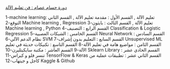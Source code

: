 [دورة حسام عصام : فن تعليم الآلة](https://www.youtube.com/playlist?list=PL6-3IRz2XF5Vf1RAHyBo4tRzT8lEavPhR&app=desktop)
 
1-machine learningتعليم الآلة , 	 القسم الأول : مقدمة
تعليم الآلة , القسم الثاني : التوقع-2 Machine learning , Regression
تعليم الآلة , القسم الثالث : بايثون-3 Machine learning , Python
القسم الرابع : التصنيف-4 Classification & Logistic Regression
القسم الخامس : الشبكات العصبية-5 Neural Network
القسم السادس : نظام الدعم الآلي-6 SVM
القسم السابع : التعليم بدون إشراف-7 Unsupervised ML
القسم الثامن : مواضيع هامة في تعليم الآلة-8
القسم التاسع : تكنيكات حديثة في تعليم الآلة-9
القسم العاشر : مكتبة سايكيتليرن-10 Sklearn Library
القسم الحادي عشر : تنسر فلو و كيراس-11 TensorFlow & Keras
القسم الثاني عشر : تطبيقات عملية من كاجل و جيتهاب-12 Kaggle & Github




